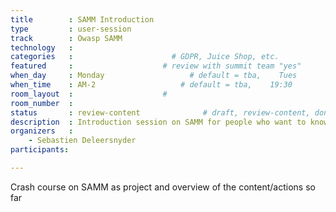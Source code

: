 ```yaml
---
title        : SAMM Introduction
type         : user-session
track        : Owasp SAMM
technology   :
categories   :                      # GDPR, Juice Shop, etc.
featured     :                    # review with summit team "yes"
when_day     : Monday                   # default = tba,    Tues
when_time    : AM-2                   # default = tba,    19:30
room_layout  :                    #
room_number  :
status       : review-content              # draft, review-content, done
description  : Introduction session on SAMM for people who want to know more about the project
organizers   :
    - Sebastien Deleersnyder
participants:

---
```


Crash course on SAMM as project and overview of the content/actions so far
